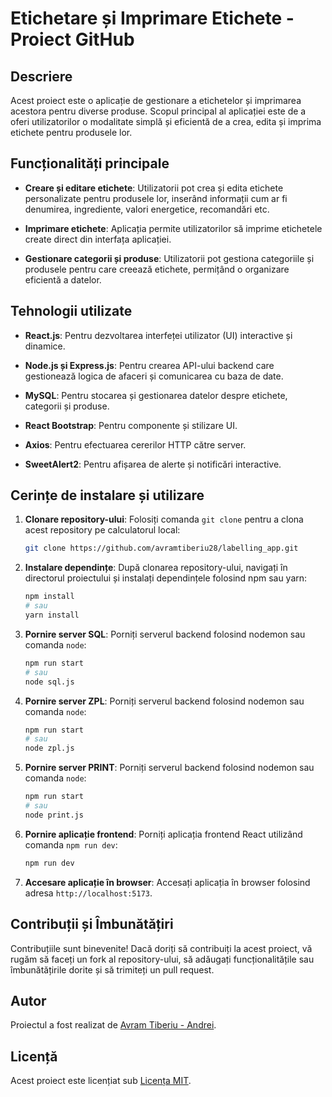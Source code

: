 # Etichetare și Imprimare Etichete - Proiect GitHub

## Descriere

Acest proiect este o aplicație de gestionare a etichetelor și imprimarea acestora pentru diverse produse. Scopul principal al aplicației este de a oferi utilizatorilor o modalitate simplă și eficientă de a crea, edita și imprima etichete pentru produsele lor.

## Funcționalități principale

- **Creare și editare etichete**: Utilizatorii pot crea și edita etichete personalizate pentru produsele lor, inserând informații cum ar fi denumirea, ingrediente, valori energetice, recomandări etc.

- **Imprimare etichete**: Aplicația permite utilizatorilor să imprime etichetele create direct din interfața aplicației.

- **Gestionare categorii și produse**: Utilizatorii pot gestiona categoriile și produsele pentru care creează etichete, permițând o organizare eficientă a datelor.

## Tehnologii utilizate

- **React.js**: Pentru dezvoltarea interfeței utilizator (UI) interactive și dinamice.
  
- **Node.js și Express.js**: Pentru crearea API-ului backend care gestionează logica de afaceri și comunicarea cu baza de date.

- **MySQL**: Pentru stocarea și gestionarea datelor despre etichete, categorii și produse.

- **React Bootstrap**: Pentru componente și stilizare UI.

- **Axios**: Pentru efectuarea cererilor HTTP către server.

- **SweetAlert2**: Pentru afișarea de alerte și notificări interactive.

## Cerințe de instalare și utilizare

1. **Clonare repository-ului**: Folosiți comanda `git clone` pentru a clona acest repository pe calculatorul local:

   ```bash
   git clone https://github.com/avramtiberiu28/labelling_app.git
   ```

2. **Instalare dependințe**: După clonarea repository-ului, navigați în directorul proiectului și instalați dependințele folosind npm sau yarn:

   ```bash
   npm install
   # sau
   yarn install
   ```

3. **Pornire server SQL**: Porniți serverul backend folosind nodemon sau comanda `node`:

   ```bash
   npm run start
   # sau
   node sql.js
   ```

4. **Pornire server ZPL**: Porniți serverul backend folosind nodemon sau comanda `node`:

   ```bash
   npm run start
   # sau
   node zpl.js
   ```

5. **Pornire server PRINT**: Porniți serverul backend folosind nodemon sau comanda `node`:

   ```bash
   npm run start
   # sau
   node print.js
   ```


6. **Pornire aplicație frontend**: Porniți aplicația frontend React utilizând comanda `npm run dev`:

   ```bash
   npm run dev
   ```

7. **Accesare aplicație în browser**: Accesați aplicația în browser folosind adresa `http://localhost:5173`.

## Contribuții și Îmbunătățiri

Contribuțiile sunt binevenite! Dacă doriți să contribuiți la acest proiect, vă rugăm să faceți un fork al repository-ului, să adăugați funcționalitățile sau îmbunătățirile dorite și să trimiteți un pull request.

## Autor

Proiectul a fost realizat de [Avram Tiberiu - Andrei](https://github.com/avramtiberiu28).

## Licență

Acest proiect este licențiat sub [Licența MIT](https://opensource.org/licenses/MIT).